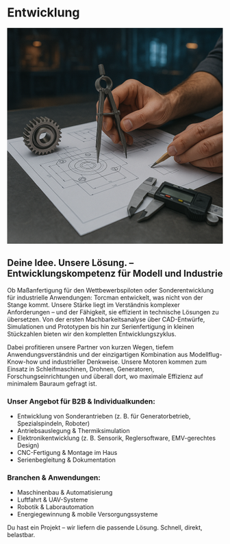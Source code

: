 <h1 class="page-title">Entwicklung</h1>
<section class="product-detail">
  <img src="../images/entwicklung.png" alt="Entwicklung">
  <h2>Deine Idee. Unsere Lösung. – Entwicklungskompetenz für Modell und Industrie</h2>
  <p>Ob Maßanfertigung für den Wettbewerbspiloten oder Sonderentwicklung für industrielle Anwendungen: Torcman entwickelt, was nicht von der Stange kommt. Unsere Stärke liegt im Verständnis komplexer Anforderungen – und der Fähigkeit, sie effizient in technische Lösungen zu übersetzen. Von der ersten Machbarkeitsanalyse über CAD-Entwürfe, Simulationen und Prototypen bis hin zur Serienfertigung in kleinen Stückzahlen bieten wir den kompletten Entwicklungszyklus.</p>
  <p>Dabei profitieren unsere Partner von kurzen Wegen, tiefem Anwendungsverständnis und der einzigartigen Kombination aus Modellflug-Know-how und industrieller Denkweise. Unsere Motoren kommen zum Einsatz in Schleifmaschinen, Drohnen, Generatoren, Forschungseinrichtungen und überall dort, wo maximale Effizienz auf minimalem Bauraum gefragt ist.</p>
  <h3>Unser Angebot für B2B &amp; Individualkunden:</h3>
  <ul>
    <li>Entwicklung von Sonderantrieben (z.&nbsp;B. für Generatorbetrieb, Spezialspindeln, Roboter)</li>
    <li>Antriebsauslegung &amp; Thermiksimulation</li>
    <li>Elektronikentwicklung (z.&nbsp;B. Sensorik, Reglersoftware, EMV-gerechtes Design)</li>
    <li>CNC-Fertigung &amp; Montage im Haus</li>
    <li>Serienbegleitung &amp; Dokumentation</li>
  </ul>
  <h3>Branchen &amp; Anwendungen:</h3>
  <ul>
    <li>Maschinenbau &amp; Automatisierung</li>
    <li>Luftfahrt &amp; UAV-Systeme</li>
    <li>Robotik &amp; Laborautomation</li>
    <li>Energiegewinnung &amp; mobile Versorgungssysteme</li>
  </ul>
  <p>Du hast ein Projekt – wir liefern die passende Lösung. Schnell, direkt, belastbar.</p>
</section>
